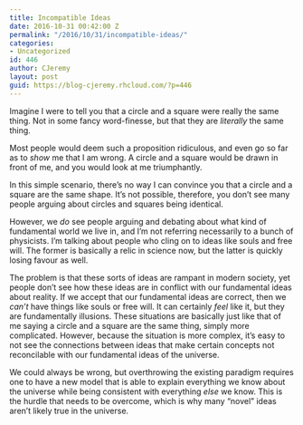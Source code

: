 ```yaml
---
title: Incompatible Ideas
date: 2016-10-31 00:42:00 Z
permalink: "/2016/10/31/incompatible-ideas/"
categories:
- Uncategorized
id: 446
author: CJeremy
layout: post
guid: https://blog-cjeremy.rhcloud.com/?p=446
---
```


Imagine I were to tell you that a circle and a square were really the same thing. Not in some fancy word-finesse, but that they are _literally_ the same thing.

Most people would deem such a proposition ridiculous, and even go so far as to _show_ me that I am wrong. A circle and a square would be drawn in front of me, and you would look at me triumphantly.

In this simple scenario, there&#8217;s no way I can convince you that a circle and a square are the same shape. It&#8217;s not possible, therefore, you don&#8217;t see many people arguing about circles and squares being identical.

However, we _do_ see people arguing and debating about what kind of fundamental world we live in, and I&#8217;m not referring necessarily to a bunch of physicists. I&#8217;m talking about people who cling on to ideas like souls and free will. The former is basically a relic in science now, but the latter is quickly losing favour as well.

The problem is that these sorts of ideas are rampant in modern society, yet people don&#8217;t see how these ideas are in conflict with our fundamental ideas about reality. If we accept that our fundamental ideas are correct, then we _can&#8217;t_ have things like souls or free will. It can certainly _feel_ like it, but they are fundamentally illusions. These situations are basically just like that of me saying a circle and a square are the same thing, simply more complicated. However, because the situation is more complex, it&#8217;s easy to not see the connections between ideas that make certain concepts not reconcilable with our fundamental ideas of the universe.

We could always be wrong, but overthrowing the existing paradigm requires one to have a new model that is able to explain everything we know about the universe while being consistent with everything _else_ we know. This is the hurdle that needs to be overcome, which is why many &#8220;novel&#8221; ideas aren&#8217;t likely true in the universe.